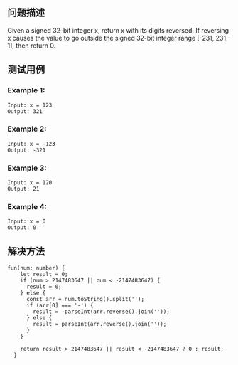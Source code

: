 ## 问题描述

Given a signed 32-bit integer x, return x with its digits reversed. If reversing x causes the value to go
outside the signed 32-bit integer range [-231, 231 - 1], then return 0.

## 测试用例

### Example 1:
```
Input: x = 123
Output: 321
```
### Example 2:
```
Input: x = -123
Output: -321
```

### Example 3:
```
Input: x = 120
Output: 21
```

### Example 4:
```
Input: x = 0
Output: 0
```

## 解决方法

```
fun(num: number) {
    let result = 0;
    if (num > 2147483647 || num < -2147483647) {
      result = 0;
    } else {
      const arr = num.toString().split('');
      if (arr[0] === '-') {
        result = -parseInt(arr.reverse().join(''));
      } else {
        result = parseInt(arr.reverse().join(''));
      }
    }

    return result > 2147483647 || result < -2147483647 ? 0 : result;
  }
```
